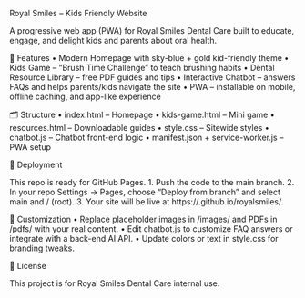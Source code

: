 Royal Smiles – Kids Friendly Website

A progressive web app (PWA) for Royal Smiles Dental Care built to educate, engage, and delight kids and parents about oral health.

🌟 Features
	•	Modern Homepage with sky-blue + gold kid-friendly theme
	•	Kids Game – “Brush Time Challenge” to teach brushing habits
	•	Dental Resource Library – free PDF guides and tips
	•	Interactive Chatbot – answers FAQs and helps parents/kids navigate the site
	•	PWA – installable on mobile, offline caching, and app-like experience

🗂 Structure
	•	index.html – Homepage
	•	kids-game.html – Mini game
	•	resources.html – Downloadable guides
	•	style.css – Sitewide styles
	•	chatbot.js – Chatbot front-end logic
	•	manifest.json + service-worker.js – PWA setup

🚀 Deployment

This repo is ready for GitHub Pages.
	1.	Push the code to the main branch.
	2.	In your repo Settings → Pages, choose “Deploy from branch” and select main and / (root).
	3.	Your site will be live at https://<your-username>.github.io/royalsmiles/.

🔧 Customization
	•	Replace placeholder images in /images/ and PDFs in /pdfs/ with your real content.
	•	Edit chatbot.js to customize FAQ answers or integrate with a back-end AI API.
	•	Update colors or text in style.css for branding tweaks.

📄 License

This project is for Royal Smiles Dental Care internal use.
